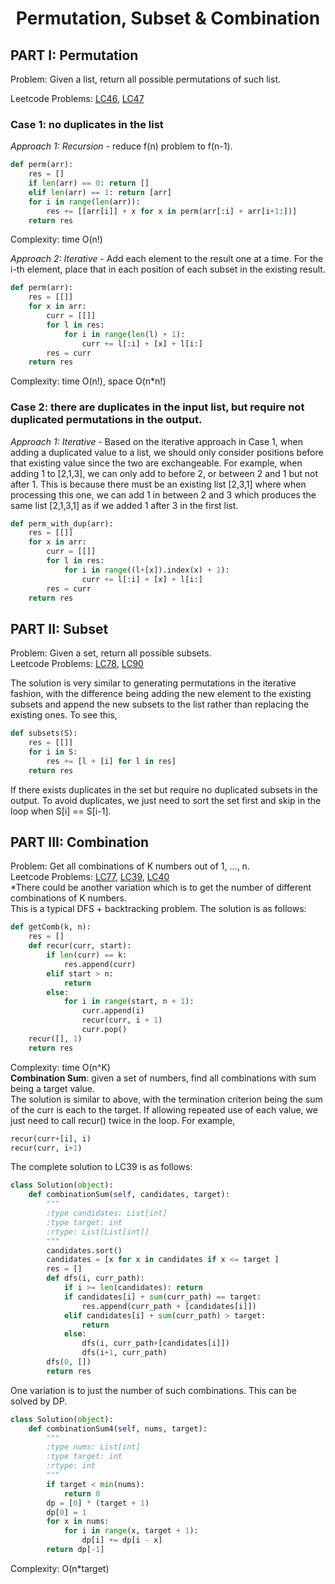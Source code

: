 # <center>Permutation, Subset & Combination</center>

## PART I: Permutation

Problem: Given a list, return all possible permutations of such list.

Leetcode Problems: [LC46](https://leetcode.com/problems/permutations/), [LC47](https://leetcode.com/problems/permutations-ii/)

### Case 1: no duplicates in the list
*Approach 1: Recursion* - reduce f(n) problem to f(n-1).
```python
def perm(arr):
    res = []
    if len(arr) == 0: return []
    elif len(arr) == 1: return [arr]
    for i in range(len(arr)):
        res += [[arr[i]] + x for x in perm(arr[:i] + arr[i+1:])]
    return res
```
Complexity: time O(n!)

*Approach 2: Iterative* - Add each element to the result one at a time. For the i-th element, place that in each position of each subset in the existing result.
```python
def perm(arr):
    res = [[]]
    for x in arr:
        curr = [[]]
        for l in res:
            for i in range(len(l) + 1):
                curr += l[:i] + [x] + l[i:]
        res = curr
    return res
```
Complexity: time O(n!), space O(n*n!)

### Case 2: there are duplicates in the input list, but require not duplicated permutations in the output.

*Approach 1: Iterative* - Based on the iterative approach in Case 1, when adding a duplicated value to a list, we should only consider positions before that existing value since the two are exchangeable. For example, when adding 1 to [2,1,3], we can only add to before 2, or between 2 and 1 but not after 1. This is because there must be an existing list [2,3,1] where when processing this one, we can add 1 in between 2 and 3 which produces the same list [2,1,3,1] as if we added 1 after 3 in the first list. 
```python
def perm_with_dup(arr):
    res = [[]]
    for x in arr:
        curr = [[]]
        for l in res:
            for i in range((l+[x]).index(x) + 1):
                curr += l[:i] + [x] + l[i:]
        res = curr
    return res
```

## PART II: Subset
Problem: Given a set, return all possible subsets.  
Leetcode Problems: [LC78](https://leetcode.com/problems/subsets/), [LC90](https://leetcode.com/problems/subsets-ii/)   

The solution is very similar to generating permutations in the iterative fashion, with the difference being adding the new element to the existing subsets and append the new subsets to the list rather than replacing the existing ones. To see this, 
```python
def subsets(S):
    res = [[]]
    for i in S:
        res += [l + [i] for l in res]
    return res
```

If there exists duplicates in the set but require no duplicated subsets in the output. To avoid duplicates, we just need to sort the set first and skip in the loop when S[i] == S[i-1].


## PART III: Combination
Problem: Get all combinations of K numbers out of 1, ..., n.  
Leetcode Problems: [LC77](https://leetcode.com/problems/combinations/), [LC39](https://leetcode.com/problems/combination-sum/), [LC40](https://leetcode.com/problems/combination-sum-ii/)  
*There could be another variation which is to get the number of different combinations of K numbers.  
This is a typical DFS + backtracking problem. The solution is as follows:  
```python
def getComb(k, n):
    res = []
    def recur(curr, start):
        if len(curr) == k:
            res.append(curr)
        elif start > n:
            return
        else:
            for i in range(start, n + 1):
                curr.append(i)
                recur(curr, i + 1)
                curr.pop()
    recur([], 1)
    return res
```
Complexity: time O(n^K)  
__Combination Sum__: given a set of numbers, find all combinations with sum being a target value.   
The solution is similar to above, with the termination criterion being the sum of the curr is each to the target. If allowing repeated use of each value, we just need to call recur() twice in the loop. For example,
```python
recur(curr+[i], i)
recur(curr, i+1)
```
The complete solution to LC39 is as follows:
```python
class Solution(object):
    def combinationSum(self, candidates, target):
        """
        :type candidates: List[int]
        :type target: int
        :rtype: List[List[int]]
        """
        candidates.sort()
        candidates = [x for x in candidates if x <= target ]
        res = []
        def dfs(i, curr_path):
            if i >= len(candidates): return
            if candidates[i] + sum(curr_path) == target:
                res.append(curr_path + [candidates[i]])
            elif candidates[i] + sum(curr_path) > target:
                return
            else:
                dfs(i, curr_path+[candidates[i]])
                dfs(i+1, curr_path)
        dfs(0, [])
        return res
```
One variation is to just the number of such combinations. This can be solved by DP.
```python
class Solution(object):
    def combinationSum4(self, nums, target):
        """
        :type nums: List[int]
        :type target: int
        :rtype: int
        """
        if target < min(nums):
            return 0
        dp = [0] * (target + 1)
        dp[0] = 1
        for x in nums:
            for i in range(x, target + 1):
                dp[i] += dp[i - x]
        return dp[-1]
```
Complexity: O(n*target)
